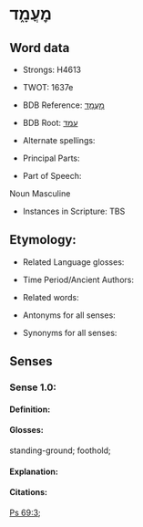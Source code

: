 # מׇעֳמָ֑ד

<!-- Status: S2="NeedsEdits" -->
<!-- Lexica used for edits:   -->

## Word data

* Strongs: H4613

* TWOT: 1637e

* BDB Reference: [מׇעֳמָ֑ד](rc://en/bdb/dict/p.df.af)

* BDB Root: [עמד](rc://en/bdb/dict/p.df.aa)

* Alternate spellings:

* Principal Parts:

* Part of Speech:

Noun Masculine 

* Instances in Scripture: TBS

## Etymology:

* Related Language glosses:

* Time Period/Ancient Authors:

* Related words:

* Antonyms for all senses:

* Synonyms for all senses:

## Senses

### Sense 1.0:

#### Definition:

#### Glosses:

standing-ground; foothold; 

#### Explanation:

#### Citations:

[Ps 69:3](rc://he/uhb/book/psa/69/3); 

